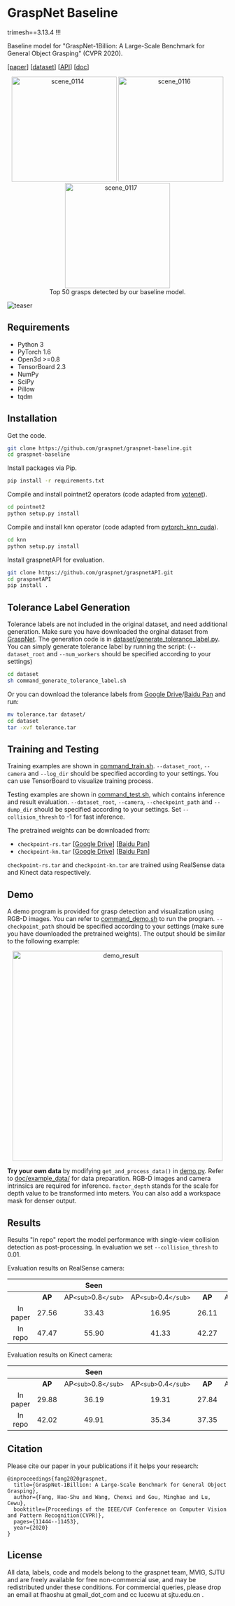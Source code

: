 # GraspNet Baseline

trimesh==3.13.4 !!!

Baseline model for "GraspNet-1Billion: A Large-Scale Benchmark for General Object Grasping" (CVPR 2020).

[[paper](https://openaccess.thecvf.com/content_CVPR_2020/papers/Fang_GraspNet-1Billion_A_Large-Scale_Benchmark_for_General_Object_Grasping_CVPR_2020_paper.pdf)]
[[dataset](https://graspnet.net/)]
[[API](https://github.com/graspnet/graspnetAPI)]
[[doc](https://graspnetapi.readthedocs.io/en/latest/index.html)]

<div align="center">  
    <img src="https://github.com/chenxi-wang/materials/blob/master/graspnet-baseline/doc/gifs/scene_0114.gif", width="240", alt="scene_0114" />
    <img src="https://github.com/chenxi-wang/materials/blob/master/graspnet-baseline/doc/gifs/scene_0116.gif", width="240", alt="scene_0116" />
    <img src="https://github.com/chenxi-wang/materials/blob/master/graspnet-baseline/doc/gifs/scene_0117.gif", width="240", alt="scene_0117" />
    <br> Top 50 grasps detected by our baseline model.
</div>

![teaser](doc/teaser.png)

## Requirements

- Python 3
- PyTorch 1.6
- Open3d >=0.8
- TensorBoard 2.3
- NumPy
- SciPy
- Pillow
- tqdm

## Installation

Get the code.

```bash
git clone https://github.com/graspnet/graspnet-baseline.git
cd graspnet-baseline
```

Install packages via Pip.

```bash
pip install -r requirements.txt
```

Compile and install pointnet2 operators (code adapted from [votenet](https://github.com/facebookresearch/votenet)).

```bash
cd pointnet2
python setup.py install
```

Compile and install knn operator (code adapted from [pytorch_knn_cuda](https://github.com/chrischoy/pytorch_knn_cuda)).

```bash
cd knn
python setup.py install
```

Install graspnetAPI for evaluation.

```bash
git clone https://github.com/graspnet/graspnetAPI.git
cd graspnetAPI
pip install .
```

## Tolerance Label Generation

Tolerance labels are not included in the original dataset, and need additional generation. Make sure you have downloaded the orginal dataset from [GraspNet](https://graspnet.net/). The generation code is in [dataset/generate_tolerance_label.py](dataset/generate_tolerance_label.py). You can simply generate tolerance label by running the script: (`--dataset_root` and `--num_workers` should be specified according to your settings)

```bash
cd dataset
sh command_generate_tolerance_label.sh
```

Or you can download the tolerance labels from [Google Drive](https://drive.google.com/file/d/1DcjGGhZIJsxd61719N0iWA7L6vNEK0ci/view?usp=sharing)/[Baidu Pan](https://pan.baidu.com/s/1HN29P-csHavJF-R_wec6SQ) and run:

```bash
mv tolerance.tar dataset/
cd dataset
tar -xvf tolerance.tar
```

## Training and Testing

Training examples are shown in [command_train.sh](command_train.sh). `--dataset_root`, `--camera` and `--log_dir` should be specified according to your settings. You can use TensorBoard to visualize training process.

Testing examples are shown in [command_test.sh](command_test.sh), which contains inference and result evaluation. `--dataset_root`, `--camera`, `--checkpoint_path` and `--dump_dir` should be specified according to your settings. Set `--collision_thresh` to -1 for fast inference.

The pretrained weights can be downloaded from:

- `checkpoint-rs.tar`
  [[Google Drive](https://drive.google.com/file/d/1hd0G8LN6tRpi4742XOTEisbTXNZ-1jmk/view?usp=sharing)]
  [[Baidu Pan](https://pan.baidu.com/s/1Eme60l39tTZrilF0I86R5A)]
- `checkpoint-kn.tar`
  [[Google Drive](https://drive.google.com/file/d/1vK-d0yxwyJwXHYWOtH1bDMoe--uZ2oLX/view?usp=sharing)]
  [[Baidu Pan](https://pan.baidu.com/s/1QpYzzyID-aG5CgHjPFNB9g)]

`checkpoint-rs.tar` and `checkpoint-kn.tar` are trained using RealSense data and Kinect data respectively.

## Demo

A demo program is provided for grasp detection and visualization using RGB-D images. You can refer to [command_demo.sh](command_demo.sh) to run the program. `--checkpoint_path` should be specified according to your settings (make sure you have downloaded the pretrained weights). The output should be similar to the following example:

<div align="center">  
    <img src="doc/example_data/demo_result.png", width="480", alt="demo_result" />
</div>

__Try your own data__ by modifying `get_and_process_data()` in [demo.py](demo.py). Refer to [doc/example_data/](doc/example_data/) for data preparation. RGB-D images and camera intrinsics are required for inference. `factor_depth` stands for the scale for depth value to be transformed into meters. You can also add a workspace mask for denser output.

## Results

Results "In repo" report the model performance with single-view collision detection as post-processing. In evaluation we set `--collision_thresh` to 0.01.

Evaluation results on RealSense camera:

|          |              |           Seen           |                          |              |         Similar         |                          |              |          Novel          |                          |
| :------: | :----------: | :----------------------: | :----------------------: | :----------: | :----------------------: | :----------------------: | :----------: | :----------------------: | :----------------------: |
|          | __AP__ | AP`<sub>`0.8`</sub>` | AP`<sub>`0.4`</sub>` | __AP__ | AP`<sub>`0.8`</sub>` | AP`<sub>`0.4`</sub>` | __AP__ | AP`<sub>`0.8`</sub>` | AP`<sub>`0.4`</sub>` |
| In paper |    27.56    |          33.43          |          16.95          |    26.11    |          34.18          |          14.23          |    10.55    |          11.25          |           3.98           |
| In repo |    47.47    |          55.90          |          41.33          |    42.27    |          51.01          |          35.40          |    16.61    |          20.84          |           8.30           |

Evaluation results on Kinect camera:

|          |              |           Seen           |                          |              |         Similar         |                          |              |          Novel          |                          |
| :------: | :----------: | :----------------------: | :----------------------: | :----------: | :----------------------: | :----------------------: | :----------: | :----------------------: | :----------------------: |
|          | __AP__ | AP`<sub>`0.8`</sub>` | AP`<sub>`0.4`</sub>` | __AP__ | AP`<sub>`0.8`</sub>` | AP`<sub>`0.4`</sub>` | __AP__ | AP`<sub>`0.8`</sub>` | AP`<sub>`0.4`</sub>` |
| In paper |    29.88    |          36.19          |          19.31          |    27.84    |          33.19          |          16.62          |    11.51    |          12.92          |           3.56           |
| In repo |    42.02    |          49.91          |          35.34          |    37.35    |          44.82          |          30.40          |    12.17    |          15.17          |           5.51           |

## Citation

Please cite our paper in your publications if it helps your research:

```
@inproceedings{fang2020graspnet,
  title={GraspNet-1Billion: A Large-Scale Benchmark for General Object Grasping},
  author={Fang, Hao-Shu and Wang, Chenxi and Gou, Minghao and Lu, Cewu},
  booktitle={Proceedings of the IEEE/CVF Conference on Computer Vision and Pattern Recognition(CVPR)},
  pages={11444--11453},
  year={2020}
}
```

## License

All data, labels, code and models belong to the graspnet team, MVIG, SJTU and are freely available for free non-commercial use, and may be redistributed under these conditions. For commercial queries, please drop an email at fhaoshu at gmail_dot_com and cc lucewu at sjtu.edu.cn .
